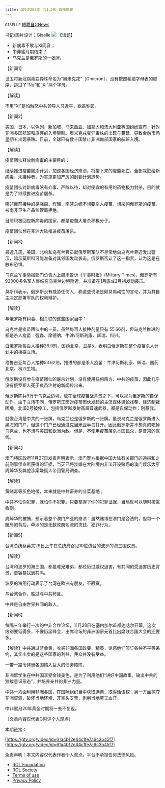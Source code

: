 ```yaml
---
title: G时评207期（11.29）直播摘要
---
```

`GISELLE` [轉載自GNews](https://gnews.org/zh-hans/1706801/)

书记/图片设计：Giselle
![](https://assets.gnews.org/wp-content/uploads/2021/11/78封面.png)
【话题】

- 新病毒不敢与Xi同音；
- 中非蜜月期结束？
- 乌克兰是俄罗斯的一张牌。


【新闻1】

世卫将新冠病毒变异株命名为“奥米克戎”（Omicron），没有按照希腊字母表的顺序，跳过了“Nu”和“Xi”两个字母。

【解读】

不用“Xi”是怕触怒中共领导人习近平，欲盖弥彰。

【新闻2】

美国、日本、以色列、新加坡、马来西亚、加拿大和澳大利亚等国纷纷宣布，针对非洲多国航班和旅客的入境限制。奥米克戎变异毒株的出现与蔓延，导致金融市场星期五出现暴跌。目前，全球已有数十国禁止非洲南部国家的航班入境。

【解读】

疫苗团伙释放新病毒的主要目的：

继续推进疫苗屠杀计划，加速各国经济崩溃，将接下来的疫苗死亡，全部栽赃给新病毒、未接种者，为实施更加严厉的封锁计划造势。

疫苗团伙对新病毒煞有介事、严阵以待，却对便宜的有用的药物极力封杀，目的就是为了继续推进疫苗屠杀。

南非目前接种的是强森、辉瑞，南非总统不想要杀人疫苗，想采购俄罗斯的疫苗，被南非卫生产品监管局拒绝。

目前积极回应新病毒的国家，都是疫苗大屠杀积极分子。

疫苗团伙想在非洲大陆推进疫苗屠杀。

【新闻3】

最近几周，美国、北约和乌克兰官员就俄罗斯军队不寻常地向乌克兰靠近发出警示，暗示莫斯科可能准备对其邻国发动袭击。俄罗斯否认了这一指责，认为这是在散布恐惧。

乌克兰军事情报部门负责人上周末告诉《军事时报》(Military Times)，俄罗斯有92000多名军人集结在乌克兰边境附近，并准备在1月底或2月初发动袭击。

莫斯科表示，俄罗斯没有威胁任何人，称这些说法是颇具煽动性的言论，并为其自主决定部署军队的权利辩护。

【解读】

与俄罗斯有纠葛、相关联的这些国家当中：

乌克兰是疫苗团伙中的一员，虽然每百人接种剂量只有 55.66剂，但乌克兰推进的都是杀人疫苗：强森、摩德纳、牛津/阿斯利康、辉瑞、科兴。

白俄罗斯每百人接种26.9剂，国药北京、卫星5，表明白俄罗斯在整个疫苗杀人计划中的摇摆立场。

格鲁吉亚每百人接种53.62剂，推进的都是杀人疫苗：牛津阿斯利康、辉瑞、国药北京、科兴生物。

俄罗斯没有参与疫苗团伙的屠杀计划，没有使用任何西方、中共的疫苗，因此几乎没有俄罗斯人死于疫苗注射的新闻传出来。

俄罗斯陈兵9万于乌克兰边境，放在全球疫苗战背景之下，可以视为俄罗斯的自保动作。由于立场不同，俄罗斯正面对疫苗团伙发起的主流媒体舆论找茬、经济制裁困境，北溪2号被停工，包括俄罗斯发射高超音速武器，都是自保动作：别惹我。

就像台湾是中共的一张牌，乌克兰也是俄罗斯的一张牌。虽说乌克兰是俄罗斯进入黑海的门户，但这个门户已经通过克里米亚半岛打开。因此俄罗斯并不想真的吃掉乌克兰，也不想与美国和欧洲为敌。但是，不使用疫苗屠杀本国民众，是普京的底线。

【新闻4】

澳门特区政府11月27日发表声明表示，澳门警方根据中国大陆有关部门的通报和之前刑事侦查所获得的证据，当天已将涉嫌在大陆境内非法开设赌场的澳门娱乐大亨周焯华及其他涉案嫌疑人带回警局调查。

【解读】

黄赌毒等灰色地带，本来就是中共畜养的韭菜基地；

中共不怕你犯罪，就怕你不犯罪。只要掌握了你的犯罪证据，当局就可以随时按需收割。

周焯华的被捕，预示着整个澳门产业的崩溃：虽然赌博在澳门是合法的，但每一个赌局的背后，牵涉的是无数政商名流的洗钱、犯罪行为。

【新闻5】

台湾总统蔡英文29日上午在总统府召见10位访台的波罗的海三国议员。

【解读】

台湾和波罗的海三国，都是难兄难弟，都经历过威权迫害，有共同的受迫害历史背景，更容易找到共鸣。

波罗的海用行动表示了台湾在欧洲有朋友，不寂寞。

与台湾合作，胜过与中共苟且。

中共是自由世界共同的敌人。

【新闻6】

每隔三年举行一次的中非合作论坛，11月28日在塞内加尔首都达喀尔开幕。这次级别要低得多，不像历届峰会，出席论坛的非洲国家元首比出席联合国大会的还要多。

【解读】中共通过蓝金黄，收买非洲各国政要、精英，诱惑他们签订各种不平等条约，其实出卖的是这些国家的利益，民众并没有受益。

一带一路令非洲各国陷入巨大的债务陷阱。

非洲留学生在中共国享受金钱美色，是为了利用他们“讲好中国故事，输出中共的独裁意识形态”，并培养亲共的非洲力量。

中共一方面利用非洲各国，在国际组织当中获取选票，取得话语权；另一方面掠夺非洲资源，破坏当地环境，开空头支票，剥削当地劳工血汗。

中非蜜月20年黄金时期将一去不复返。

（文章内容仅代表G时评个人观点）

本期链接：

[https://gtv.org/video/id=61a4b12e44c1fe7a6c3b45f7](https://gtv.org/video/id=61a4b12e44c1fe7a6c3b45f7)



免责声明：本文内容仅代表作者个人观点，平台不承担任何法律风险。

- [ROL Foundation](https://rolfoundation.org/)
- [ROL Society](https://rolsociety.org/)
- [Terms of use](https://gnews.org/terms-of-use-3/)
- [Privacy Policy](https://gnews.org/privacy-policy/)
